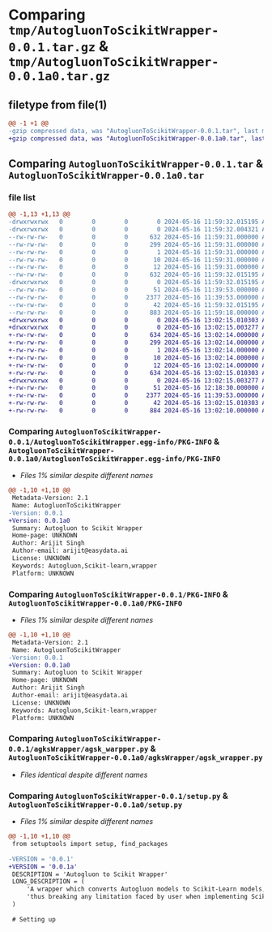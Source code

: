 # Comparing `tmp/AutogluonToScikitWrapper-0.0.1.tar.gz` & `tmp/AutogluonToScikitWrapper-0.0.1a0.tar.gz`

## filetype from file(1)

```diff
@@ -1 +1 @@
-gzip compressed data, was "AutogluonToScikitWrapper-0.0.1.tar", last modified: Thu May 16 11:59:32 2024, max compression
+gzip compressed data, was "AutogluonToScikitWrapper-0.0.1a0.tar", last modified: Thu May 16 13:02:15 2024, max compression
```

## Comparing `AutogluonToScikitWrapper-0.0.1.tar` & `AutogluonToScikitWrapper-0.0.1a0.tar`

### file list

```diff
@@ -1,13 +1,13 @@
-drwxrwxrwx   0        0        0        0 2024-05-16 11:59:32.015195 AutogluonToScikitWrapper-0.0.1/
-drwxrwxrwx   0        0        0        0 2024-05-16 11:59:32.004321 AutogluonToScikitWrapper-0.0.1/AutogluonToScikitWrapper.egg-info/
--rw-rw-rw-   0        0        0      632 2024-05-16 11:59:31.000000 AutogluonToScikitWrapper-0.0.1/AutogluonToScikitWrapper.egg-info/PKG-INFO
--rw-rw-rw-   0        0        0      299 2024-05-16 11:59:31.000000 AutogluonToScikitWrapper-0.0.1/AutogluonToScikitWrapper.egg-info/SOURCES.txt
--rw-rw-rw-   0        0        0        1 2024-05-16 11:59:31.000000 AutogluonToScikitWrapper-0.0.1/AutogluonToScikitWrapper.egg-info/dependency_links.txt
--rw-rw-rw-   0        0        0       10 2024-05-16 11:59:31.000000 AutogluonToScikitWrapper-0.0.1/AutogluonToScikitWrapper.egg-info/requires.txt
--rw-rw-rw-   0        0        0       12 2024-05-16 11:59:31.000000 AutogluonToScikitWrapper-0.0.1/AutogluonToScikitWrapper.egg-info/top_level.txt
--rw-rw-rw-   0        0        0      632 2024-05-16 11:59:32.015195 AutogluonToScikitWrapper-0.0.1/PKG-INFO
-drwxrwxrwx   0        0        0        0 2024-05-16 11:59:32.015195 AutogluonToScikitWrapper-0.0.1/agksWrapper/
--rw-rw-rw-   0        0        0       51 2024-05-16 11:39:53.000000 AutogluonToScikitWrapper-0.0.1/agksWrapper/__init__.py
--rw-rw-rw-   0        0        0     2377 2024-05-16 11:39:53.000000 AutogluonToScikitWrapper-0.0.1/agksWrapper/agsk_warpper.py
--rw-rw-rw-   0        0        0       42 2024-05-16 11:59:32.015195 AutogluonToScikitWrapper-0.0.1/setup.cfg
--rw-rw-rw-   0        0        0      883 2024-05-16 11:59:18.000000 AutogluonToScikitWrapper-0.0.1/setup.py
+drwxrwxrwx   0        0        0        0 2024-05-16 13:02:15.010303 AutogluonToScikitWrapper-0.0.1a0/
+drwxrwxrwx   0        0        0        0 2024-05-16 13:02:15.003277 AutogluonToScikitWrapper-0.0.1a0/AutogluonToScikitWrapper.egg-info/
+-rw-rw-rw-   0        0        0      634 2024-05-16 13:02:14.000000 AutogluonToScikitWrapper-0.0.1a0/AutogluonToScikitWrapper.egg-info/PKG-INFO
+-rw-rw-rw-   0        0        0      299 2024-05-16 13:02:14.000000 AutogluonToScikitWrapper-0.0.1a0/AutogluonToScikitWrapper.egg-info/SOURCES.txt
+-rw-rw-rw-   0        0        0        1 2024-05-16 13:02:14.000000 AutogluonToScikitWrapper-0.0.1a0/AutogluonToScikitWrapper.egg-info/dependency_links.txt
+-rw-rw-rw-   0        0        0       10 2024-05-16 13:02:14.000000 AutogluonToScikitWrapper-0.0.1a0/AutogluonToScikitWrapper.egg-info/requires.txt
+-rw-rw-rw-   0        0        0       12 2024-05-16 13:02:14.000000 AutogluonToScikitWrapper-0.0.1a0/AutogluonToScikitWrapper.egg-info/top_level.txt
+-rw-rw-rw-   0        0        0      634 2024-05-16 13:02:15.010303 AutogluonToScikitWrapper-0.0.1a0/PKG-INFO
+drwxrwxrwx   0        0        0        0 2024-05-16 13:02:15.003277 AutogluonToScikitWrapper-0.0.1a0/agksWrapper/
+-rw-rw-rw-   0        0        0       51 2024-05-16 12:18:30.000000 AutogluonToScikitWrapper-0.0.1a0/agksWrapper/__init__.py
+-rw-rw-rw-   0        0        0     2377 2024-05-16 11:39:53.000000 AutogluonToScikitWrapper-0.0.1a0/agksWrapper/agsk_wrapper.py
+-rw-rw-rw-   0        0        0       42 2024-05-16 13:02:15.010303 AutogluonToScikitWrapper-0.0.1a0/setup.cfg
+-rw-rw-rw-   0        0        0      884 2024-05-16 13:02:10.000000 AutogluonToScikitWrapper-0.0.1a0/setup.py
```

### Comparing `AutogluonToScikitWrapper-0.0.1/AutogluonToScikitWrapper.egg-info/PKG-INFO` & `AutogluonToScikitWrapper-0.0.1a0/AutogluonToScikitWrapper.egg-info/PKG-INFO`

 * *Files 1% similar despite different names*

```diff
@@ -1,10 +1,10 @@
 Metadata-Version: 2.1
 Name: AutogluonToScikitWrapper
-Version: 0.0.1
+Version: 0.0.1a0
 Summary: Autogluon to Scikit Wrapper
 Home-page: UNKNOWN
 Author: Arijit Singh
 Author-email: arijit@easydata.ai
 License: UNKNOWN
 Keywords: Autogluon,Scikit-learn,wrapper
 Platform: UNKNOWN
```

### Comparing `AutogluonToScikitWrapper-0.0.1/PKG-INFO` & `AutogluonToScikitWrapper-0.0.1a0/PKG-INFO`

 * *Files 1% similar despite different names*

```diff
@@ -1,10 +1,10 @@
 Metadata-Version: 2.1
 Name: AutogluonToScikitWrapper
-Version: 0.0.1
+Version: 0.0.1a0
 Summary: Autogluon to Scikit Wrapper
 Home-page: UNKNOWN
 Author: Arijit Singh
 Author-email: arijit@easydata.ai
 License: UNKNOWN
 Keywords: Autogluon,Scikit-learn,wrapper
 Platform: UNKNOWN
```

### Comparing `AutogluonToScikitWrapper-0.0.1/agksWrapper/agsk_warpper.py` & `AutogluonToScikitWrapper-0.0.1a0/agksWrapper/agsk_wrapper.py`

 * *Files identical despite different names*

### Comparing `AutogluonToScikitWrapper-0.0.1/setup.py` & `AutogluonToScikitWrapper-0.0.1a0/setup.py`

 * *Files 1% similar despite different names*

```diff
@@ -1,10 +1,10 @@
 from setuptools import setup, find_packages
 
-VERSION = '0.0.1'
+VERSION = '0.0.1a'
 DESCRIPTION = 'Autogluon to Scikit Wrapper'
 LONG_DESCRIPTION = (
     'A wrapper which converts Autogluon models to Scikit-Learn models, '
     'thus breaking any limitation faced by user when implementing Scikit-learn methods to Autogluon Models'
 )
 
 # Setting up
```

